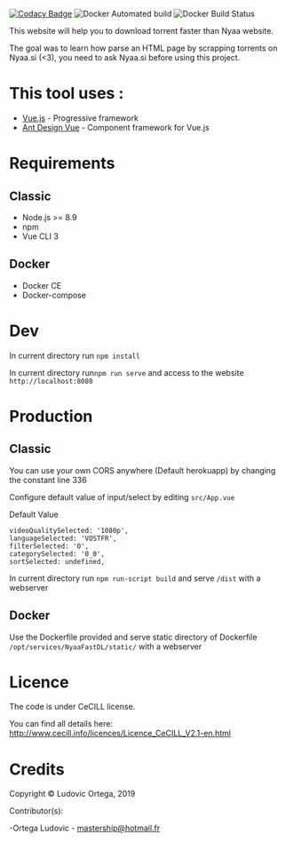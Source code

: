 [![Codacy Badge](https://api.codacy.com/project/badge/Grade/e419ff6103814666b24b69c2fdf36ed6)](https://app.codacy.com/app/M0NsTeRRR/NyaaFastDL?utm_source=github.com&utm_medium=referral&utm_content=M0NsTeRRR/NyaaFastDL&utm_campaign=Badge_Grade_Dashboard)
![Docker Automated build](https://img.shields.io/docker/cloud/automated/monsterrr/nyaafastdl?style=flat-square)
![Docker Build Status](https://img.shields.io/docker/cloud/build/monsterrr/nyaafastdl?style=flat-square)

This website will help you to download torrent faster than Nyaa website.

The goal was to learn how parse an HTML page by scrapping torrents on Nyaa.si (<3), you need to ask Nyaa.si before using this project.

# This tool uses :

* [Vue.js](https://vuejs.org/) - Progressive framework
* [Ant Design Vue](https://vue.ant.design/) - Component framework for Vue.js

# Requirements
## Classic
* Node.js >= 8.9
* npm
* Vue CLI 3

## Docker
- Docker CE
- Docker-compose

# Dev
In current directory run `npm install` 

In current directory run`npm run serve` and access to the website `http://localhost:8080`

# Production
## Classic
You can use your own CORS anywhere (Default herokuapp) by changing the constant line 336

Configure default value of input/select by editing `src/App.vue`

Default Value
~~~~
videoQualitySelected: '1080p',
languageSelected: 'VOSTFR',
filterSelected: '0',
categorySelected: '0_0',
sortSelected: undefined,
~~~~

In current directory run `npm run-script build` and serve `/dist` with a webserver

## Docker

Use the Dockerfile provided and serve static directory of Dockerfile `/opt/services/NyaaFastDL/static/` with a webserver

# Licence

The code is under CeCILL license.

You can find all details here: http://www.cecill.info/licences/Licence_CeCILL_V2.1-en.html

# Credits

Copyright © Ludovic Ortega, 2019

Contributor(s):

-Ortega Ludovic - mastership@hotmail.fr
